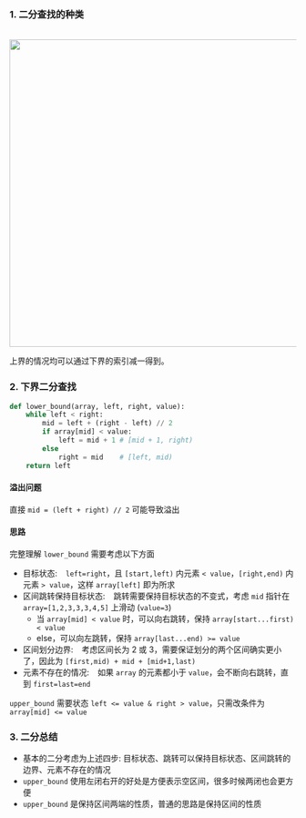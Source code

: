 ### 1. 二分查找的种类

&emsp; <img src="../img/binary_search_cases.png" width=540>

上界的情况均可以通过下界的索引减一得到。

### 2. 下界二分查找

```py
def lower_bound(array, left, right, value):
    while left < right:
        mid = left + (right - left) // 2
        if array[mid] < value:
            left = mid + 1 # [mid + 1, right)
        else
            right = mid    # [left, mid)
    return left
```

#### 溢出问题

直接 `mid = (left + right) // 2` 可能导致溢出

#### 思路

完整理解 `lower_bound` 需要考虑以下方面

-   目标状态: &ensp; `left=right`，且 `[start,left)` 内元素 `< value`，`[right,end)` 内元素 `> value`，这样 `array[left]` 即为所求
-   区间跳转保持目标状态: &ensp; 跳转需要保持目标状态的不变式，考虑 `mid` 指针在 `array=[1,2,3,3,3,4,5]` 上滑动 (`value=3`)
    -   当 `array[mid] < value` 时，可以向右跳转，保持 `array[start...first) < value`
    -   else，可以向左跳转，保持 `array[last...end) >= value`
-   区间划分边界: &ensp; 考虑区间长为 2 或 3，需要保证划分的两个区间确实更小了，因此为 `[first,mid) + mid + [mid+1,last)`
-   元素不存在的情况: &ensp; 如果 `array` 的元素都小于 `value`，会不断向右跳转，直到 `first=last=end`

`upper_bound` 需要状态 `left <= value & right > value`，只需改条件为 `array[mid] <= value`

### 3. 二分总结

-   基本的二分考虑为上述四步: 目标状态、跳转可以保持目标状态、区间跳转的边界、元素不存在的情况
-   `upper_bound` 使用左闭右开的好处是方便表示空区间，很多时候两闭也会更方便
-   `upper_bound` 是保持区间两端的性质，普通的思路是保持区间的性质
